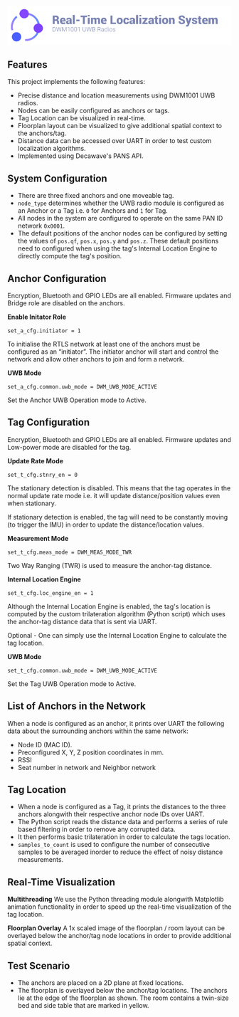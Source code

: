 ![Banner](https://github.com/jonathanrjpereira/DWM1000-Real-Time-Localization-System/blob/main/img/banner.svg)
## Features
This project implements the following features:
 - Precise distance and location measurements using DWM1001 UWB radios.
 - Nodes can be easily configured as anchors or tags.
 - Tag Location can be visualized in real-time.
 - Floorplan  layout can be visualized to give additional spatial context to the anchors/tag.
 - Distance data can be accessed over UART in order to test custom localization algorithms.
 - Implemented using Decawave's PANS API.

## System Configuration

 - There are three fixed anchors and one moveable tag.
 - `node_type` determines whether the UWB radio module is configured as an Anchor or a Tag i.e. `0` for Anchors and `1` for Tag.
 - All nodes in the system are configured to operate on the same PAN ID network `0x0001`.
 - The default positions of the anchor nodes can be configured by setting the values of `pos.qf`, `pos.x`, `pos.y` and `pos.z`. These default positions need to configured when using the tag's Internal Location Engine to directly compute the tag's position.

## Anchor Configuration
Encryption, Bluetooth and GPIO LEDs are all enabled. Firmware updates and Bridge role are disabled on the anchors.

**Enable Initator Role**

    set_a_cfg.initiator = 1

 To initialise the RTLS network at least one of the anchors must be configured as an “initiator”. The initiator anchor will start and control the network and allow other anchors to join and form a network.

**UWB Mode**

    set_a_cfg.common.uwb_mode = DWM_UWB_MODE_ACTIVE
Set the Anchor UWB Operation mode to Active.

## Tag Configuration
Encryption, Bluetooth and GPIO LEDs are all enabled. Firmware updates and Low-power mode are disabled for the tag.

**Update Rate Mode**

    set_t_cfg.stnry_en = 0
The stationary detection is disabled. This means that the tag operates in the normal update rate mode i.e. it will update distance/position values even when stationary. 

If stationary detection is enabled, the tag will need to be constantly moving (to trigger the IMU) in order to update the distance/location values. 

**Measurement Mode**

    set_t_cfg.meas_mode = DWM_MEAS_MODE_TWR
   Two Way Ranging (TWR) is used to measure the anchor-tag distance.

**Internal Location Engine**

    set_t_cfg.loc_engine_en = 1
   Although the Internal Location Engine is enabled, the tag's location is computed by the custom trilateration algorithm (Python script) which uses the anchor-tag distance data that is sent via UART.

Optional - One can simply use the Internal Location Engine to calculate the tag location.

**UWB Mode**

    set_t_cfg.common.uwb_mode = DWM_UWB_MODE_ACTIVE
Set the Tag UWB Operation mode to Active.

## List of Anchors in the Network
When a node is configured as an anchor, it prints over UART the following data about the surrounding anchors within the same network:

 -  Node ID (MAC ID).
 - Preconfigured X, Y, Z position coordinates in mm.
- RSSI
- Seat number in network and Neighbor network

## Tag Location

 - When a node is configured as a Tag, it prints the distances to the three anchors alongwith their respective anchor node IDs over UART.
 - The Python script reads the distance data and performs a series of rule based filtering in order to remove any corrupted data.
 - It then performs basic trilateration in order to calculate the tags location.
 - `samples_to_count` is used to configure the number of consecutive samples to be averaged inorder to reduce the effect of noisy distance measurements.

## Real-Time Visualization

 **Multithreading**
 We use the Python threading module alongwith Matplotlib animation functionality in order to speed up the real-time visualization of the tag location.

 **Floorplan Overlay**
A 1x scaled image of the floorplan / room layout can be overlayed below the anchor/tag node locations in order to provide additional spatial context.

## Test Scenario

 - The anchors are placed on a 2D plane at fixed locations.
 - The floorplan is overlayed below the anchor/tag locations. The anchors lie at the edge of the floorplan as shown. The room contains a twin-size bed and side table that are marked in yellow.
